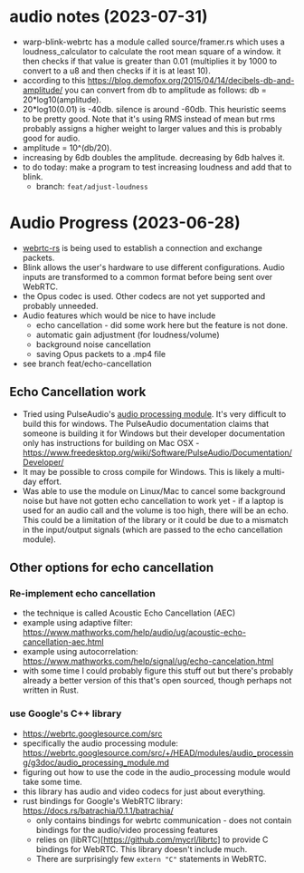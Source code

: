 # audio notes (2023-07-31)
- warp-blink-webrtc has a module called source/framer.rs which uses a loudness_calculator to calculate the root mean square of a window. it then checks if that value is greater than 0.01 (multiplies it by 1000 to convert to a u8 and then checks if it is at least 10).
- according to this https://blog.demofox.org/2015/04/14/decibels-db-and-amplitude/ you can convert from db to amplitude as follows: db = 20*log10(amplitude). 
- 20*log10(0.01) is -40db. silence is around -60db. This heuristic seems to be pretty good. Note that it's using RMS instead of mean but rms probably assigns a higher weight to larger values and this is probably good for audio. 
- amplitude = 10^(db/20). 
- increasing by 6db doubles the amplitude. decreasing by 6db halves it. 
- to do today: make a program to test increasing loudness and add that to blink. 
    - branch: `feat/adjust-loudness`

# Audio Progress (2023-06-28)
- [webrtc-rs](https://github.com/webrtc-rs/webrtc) is being used to establish a connection and exchange packets. 
- Blink allows the user's hardware to use different configurations. Audio inputs are transformed to a common format before being sent over WebRTC. 
- the Opus codec is used. Other codecs are not yet supported and probably unneeded. 
- Audio features which would be nice to have include
    - echo cancellation - did some work here but the feature is not done. 
    - automatic gain adjustment (for loudness/volume)
    - background noise cancellation
    - saving Opus packets to a .mp4 file
- see branch feat/echo-cancellation

## Echo Cancellation work
- Tried using PulseAudio's [audio processing module](https://docs.rs/webrtc-audio-processing/0.4.0/webrtc_audio_processing/). It's very difficult to build this for windows. The PulseAudio documentation claims that someone is building it for Windows but their developer documentation only has instructions for building on Mac OSX - https://www.freedesktop.org/wiki/Software/PulseAudio/Documentation/Developer/
- It may be possible to cross compile for Windows. This is likely a multi-day effort. 
- Was able to use the module on Linux/Mac to cancel some background noise but have not gotten echo cancellation to work yet - if a laptop is used for an audio call and the volume is too high, there will be an echo. This could be a limitation of the library or it could be due to a mismatch in the input/output signals (which are passed to the echo cancellation module). 

## Other options for echo cancellation

### Re-implement echo cancellation
- the technique is called Acoustic Echo Cancellation (AEC)
- example using adaptive filter: https://www.mathworks.com/help/audio/ug/acoustic-echo-cancellation-aec.html
- example using autocorrelation: https://www.mathworks.com/help/signal/ug/echo-cancelation.html
- with some time I could probably figure this stuff out but there's probably already a better version of this that's open sourced, though perhaps not written in Rust. 

### use Google's C++ library
- https://webrtc.googlesource.com/src
- specifically the audio processing module: https://webrtc.googlesource.com/src/+/HEAD/modules/audio_processing/g3doc/audio_processing_module.md
- figuring out how to use the code in the audio_processing module would take some time.
- this library has audio and video codecs for just about everything.
- rust bindings for Google's WebRTC library: https://docs.rs/batrachia/0.1.1/batrachia/
    - only contains bindings for webrtc communication - does not contain bindings for the audio/video processing features
    - relies on (libRTC)[https://github.com/mycrl/librtc] to provide C bindings for WebRTC. This library doesn't include much. 
    - There are surprisingly few `extern "C"` statements in WebRTC. 

